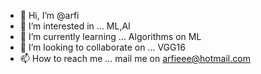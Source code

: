 - 👋 Hi, I’m @arfi
- 👀 I’m interested in ... ML,AI
- 🌱 I’m currently learning ... Algorithms on ML
- 💞️ I’m looking to collaborate on ... VGG16
- 📫 How to reach me ... mail me on arfieee@hotmail.com 

<!---
arfieee/arfieee is a ✨ special ✨ repository because its `README.md` (this file) appears on your GitHub profile.
You can click the Preview link to take a look at your changes.
--->
